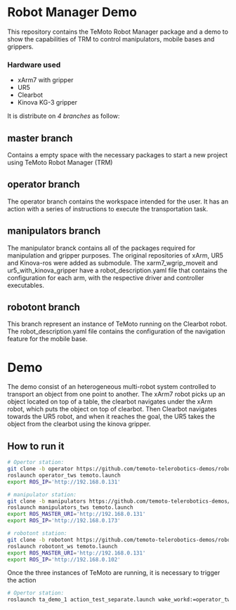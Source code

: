 # Robot Manager Demo

This repository contains the TeMoto Robot Manager package and a demo to show the capabilities of TRM to control manipulators, mobile bases and grippers. 
### Hardware used
* xArm7 with gripper
* UR5
* Clearbot
* Kinova KG-3 gripper

It is distribute on *4 branches* as follow: 

## master branch
Contains a empty space with the necessary packages to start a new project using TeMoto Robot Manager (TRM)

## operator branch
The operator branch contains the workspace intended for the user. It has an action with a series of instructions to execute the transportation task. 

## manipulators branch
The manipulator branck contains all of the packages required for manipulation and gripper purposes. The original repositories of xArm, UR5 and Kinova-ros were added as submodule. 
The xarm7_wgrip_moveit and ur5_with_kinova_gripper have a robot_description.yaml file that contains the configuration for each arm, with the respective driver and controller executables. 

## robotont branch
This branch represent an instance of TeMoto running on the Clearbot robot. The robot_description.yaml file contains the configuration of the navigation feature for the mobile base. 


# Demo
The demo consist of an heterogeneous multi-robot system controlled to transport an object from one point to another. 
The xArm7 robot picks up an object located on top of a table, the clearbot navigates under the xArm robot, which puts the object on top of clearbot. Then Clearbot navigates towards the UR5 robot, and when it reaches the goal, the UR5 takes the object from the clearbot using the kinova gripper. 


## How to run it

``` bash
# Opertor station:
git clone -b operator https://github.com/temoto-telerobotics-demos/robot_manager_mrs_demo.git
roslaunch operator_tws temoto.launch
export ROS_IP='http://192.168.0.131'
```

``` bash
# manipulator station:
git clone -b manipulators https://github.com/temoto-telerobotics-demos/robot_manager_mrs_demo.git
roslaunch manipulators_tws temoto.launch
export ROS_MASTER_URI='http://192.168.0.131'
export ROS_IP='http://192.168.0.173'
```

``` bash
# robotont station:
git clone -b robotont https://github.com/temoto-telerobotics-demos/robot_manager_mrs_demo.git
roslaunch robotont_ws temoto.launch
export ROS_MASTER_URI='http://192.168.0.131'
export ROS_IP='http://192.168.0.102'
```

Once the three instances of TeMoto are running, it is necessary to trigger the action
``` bash
# Opertor station:
roslaunch ta_demo_1 action_test_separate.launch wake_workd:=operator_tws
```

